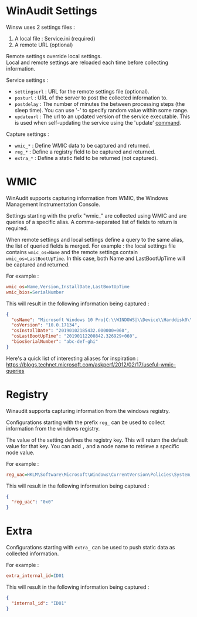 # WinAudit Settings

Winsw uses 2 settings files : 
1. A local file : Service.ini (required)
2. A remote URL (optional)

Remote settings override local settings.  
Local and remote settings are reloaded each time before collecting information.

Service settings : 
* `settingsurl` : URL for the remote settings file (optional).
* `posturl` : URL of the server to post the collected information to.
* `postdelay` : The number of minutes the  between processing steps (the sleep time). You can use '-' to specify random value within some range.
* `updateurl` : The url to an updated version of the service executable.  This is used when self-updating the service using the 'update' [command](commands.md).

Capture settings : 
* `wmic_*` : Define WMIC data to be captured and returned.
* `reg_*` : Define a registry field to be captured and returned.
* `extra_*` : Define a static field to be returned (not captured).

# WMIC

WinAudit supports capturing information from WMIC, the Windows Management Instrumentation Console.

Settings starting with the prefix "wmic_<alias>" are collected using WMIC and are queries of a specific alias.  A comma-separated list of fields to return is required.

When remote settings and local settings define a query to the same alias, the list of queried fields is merged.  For example : the local settings file contains `wmic_os=Name` and the remote settings contain `wmic_os=LastBootUpTime`.  In this case, both Name and LastBootUpTime will be captured and returned.

For example : 

```ini
wmic_os=Name,Version,InstallDate,LastBootUpTime
wmic_bios=SerialNumber
```

This will result in the following information being captured : 

```json
{
  "osName": "Microsoft Windows 10 Pro|C:\\WINDOWS|\\Device\\Harddisk0\\Partition2",
  "osVersion": "10.0.17134",
  "osInstallDate": "20190102185432.000000+060",
  "osLastBootUpTime": "20190112200842.326929+060",
  "biosSerialNumber": "abc-def-ghi"
}
```

Here's a quick list of interesting aliases for inspiration : https://blogs.technet.microsoft.com/askperf/2012/02/17/useful-wmic-queries

# Registry

Winaudit supports capturing information from the windows registry.

Configurations starting with the prefix `reg_` can be used to collect information from the windows registry.

The value of the setting defines the registry key.  This will return the default value for that key.  You can add `,` and a node name to retrieve a specific node value.

For example : 

```ini
reg_uac=HKLM\Software\Microsoft\Windows\CurrentVersion\Policies\System,EnableLUA
```

This will result in the following information being captured :

```json
{
  "reg_uac": "0x0"
}
```

# Extra

Configurations starting with `extra_` can be used to push static data as collected information.

For example : 

```ini
extra_internal_id=ID01
```

This will result in the following information being captured :

```json
{
  "internal_id": "ID01"
}
```